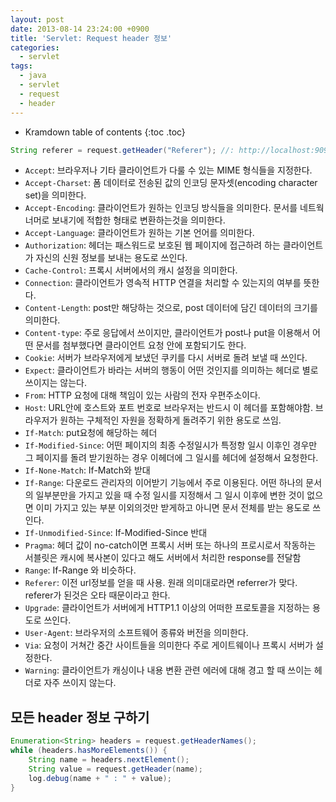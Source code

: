 ```yaml
---
layout: post
date: 2013-08-14 23:24:00 +0900
title: 'Servlet: Request header 정보'
categories:
  - servlet
tags:
  - java
  - servlet
  - request
  - header
---
```


* Kramdown table of contents
{:toc .toc}

```java
String referer = request.getHeader("Referer"); //: http://localhost:9090/study/0222/test3.jsp
```

- `Accept`: 브라우저나 기타 클라이언트가 다룰 수 있는 MIME 형식들을 지정한다.
- `Accept-Charset`: 폼 데이터로 전송된 값의 인코딩 문자셋(encoding character set)을 의미한다.
- `Accept-Encoding`: 클라이언트가 원하는 인코딩 방식들을 의미한다. 문서를 네트웍 너머로 보내기에 적합한 형태로 변환하는것을 의미한다.
- `Accept-Language`: 클라이언트가 원하는 기본 언어를 의미한다.
- `Authorization`: 헤더는 패스워드로 보호된 웹 페이지에 접근하려 하는 클라이언트가 자신의 신원 정보를 보내는 용도로 쓰인다.
- `Cache-Control`: 프록시 서버에서의 캐시 설정을 의미한다.
- `Connection`: 클라이언트가 영속적 HTTP 연결을 처리할 수 있는지의 여부를 뜻한다.
- `Content-Length`: post만 해당하는 것으로, post 데이터에 담긴 데이터의 크기를 의미한다.
- `Content-type`: 주로 응답에서 쓰이지만, 클라이언트가 post나 put을 이용해서 어떤 문서를 첨부했다면 클라이언트 요청 안에 포함되기도 한다.
- `Cookie`: 서버가 브라우저에게 보냈던 쿠키를 다시 서버로 돌려 보낼 때 쓰인다.
- `Expect`: 클라이언트가 바라는 서버의 행동이 어떤 것인지를 의미하는 헤더로 별로 쓰이지는 않는다.
- `From`: HTTP 요청에 대해 책임이 있는 사람의 전자 우편주소이다.
- `Host`: URL안에 호스트와 포트 번호로 브라우저는 반드시 이 헤더를 포함해야함. 브라우저가 원하는 구체적인 자원을 정확하게 돌려주기 위한 용도로 쓰임.
- `If-Match`: put요청에 해당하는 헤더
- `If-Modified-Since`: 어떤 페이지의 최종 수정일시가 특정항 일시 이후인 경우만 그 페이지를 돌려 받기원하는 경우 이헤더에 그 일시를 헤더에 설정해서 요청한다.
- `If-None-Match`: If-Match와 받대
- `If-Range`: 다운로드 관리자의 이어받기 기능에서 주로 이용된다. 어떤 하나의 문서의 일부분만을 가지고 있을 때 수정 일시를 지정해서 그 일시 이후에 변한 것이 없으면 이미 가지고 있는 부분 이외의것만 받게하고 아니면 문서 전체를 받는 용도로 쓰인다.
- `If-Unmodified-Since`: If-Modified-Since 반대
- `Pragma`: 헤더 값이 no-catch이면 프록시 서버 또는 하나의 프로시로서 작동하는 서블릿은 캐시에 복사본이 있다고 해도 서버에서 처리한 response를 전달함
- `Range`: If-Range 와 비슷하다.
- `Referer`: 이전 url정보를 얻을 때 사용. 원래 의미대로라면 referrer가 맞다. referer가 된것은 오타 때문이라고 한다.
- `Upgrade`: 클라이언트가 서버에게 HTTP1.1 이상의 어떠한 프로토콜을 지정하는 용도로 쓰인다.
- `User-Agent`: 브라우저의 소프트웨어 종류와 버전을 의미한다.
- `Via`: 요청이 거쳐간 중간 사이트들을 의미한다 주로 게이트웨이나 프록시 서버가 설정한다.
- `Warning`: 클라이언트가 캐싱이나 내용 변환 관련 에러에 대해 경고 할 때 쓰이는 헤더로 자주 쓰이지 않는다.

## 모든 header 정보 구하기

```java
Enumeration<String> headers = request.getHeaderNames();
while (headers.hasMoreElements()) {
    String name = headers.nextElement();
    String value = request.getHeader(name);
    log.debug(name + " : " + value);
}
```
